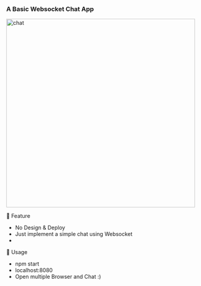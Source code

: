 ### A Basic Websocket Chat App

<img width="500" alt="chat" src="https://user-images.githubusercontent.com/77679025/147847438-fd731b6a-b080-42ea-9920-9a63d3fa8896.PNG">

🧶 Feature
- No Design & Deploy
- Just implement a simple chat using Websocket 
- 

🥽 Usage
- npm start 
- localhost:8080
- Open multiple Browser and Chat :)



